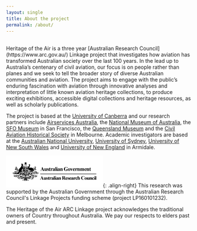 ```yaml
---
layout: single
title: About the project
permalink: /about/
---
```

<br>
Heritage of the Air is a three year [Australian Research Council](https://www.arc.gov.au/) Linkage project that investigates how aviation has transformed Australian society over the last 100 years. In the lead up to Australia’s centenary of civil aviation, our focus is on people rather than planes and we seek to tell the broader story of diverse Australian communities and aviation. The project aims to engage with the public’s enduring fascination with aviation through innovative analyses and interpretation of little known aviation heritage collections, to produce exciting exhibitions, accessible digital collections and heritage resources, as well as scholarly publications.

The project is based at the [University of Canberra](https://www.canberra.edu.au/) and our research partners include [Airservices Australia](https://www.airservicesaustralia.com/), the [National Museum of Australia](https://www.nma.gov.au/), the [SFO Museum](https://www.sfomuseum.org/) in San Francisco, the [Queensland Museum](https://www.qm.qld.gov.au/) and the [Civil Aviation Historical Society](http://www.airwaysmuseum.com/) in Melbourne. Academic investigators are based at the [Australian National University](https://www.anu.edu.au/), [University of Sydney](https://www.sydney.edu.au/), [University of New South Wales](https://www.unsw.edu.au/) and [University of New England](https://www.une.edu.au/) in Armidale.

![ARC logo](/assets/images/arc.png){: .align-right}
This research was supported by the Australian Government through the Australian Research Council's Linkage Projects funding scheme (project LP160101232).

The Heritage of the Air ARC Linkage project acknowledges the traditional owners of Country throughout Australia. We pay our respects to elders past and present.
